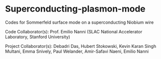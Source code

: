 # Superconducting-plasmon-mode
Codes for Sommerfeld surface mode on a superconducting Niobium wire

Code Collaborator(s): Prof. Emilio Nanni (SLAC National Accelerator Laboratory, Stanford University) 

Project Collaborator(s): Debadri Das, Hubert Stokowski, Kevin Karan Singh Multani, Emma Snively, Paul Welander, Amir-Safavi Naeni, Emilio Nanni
